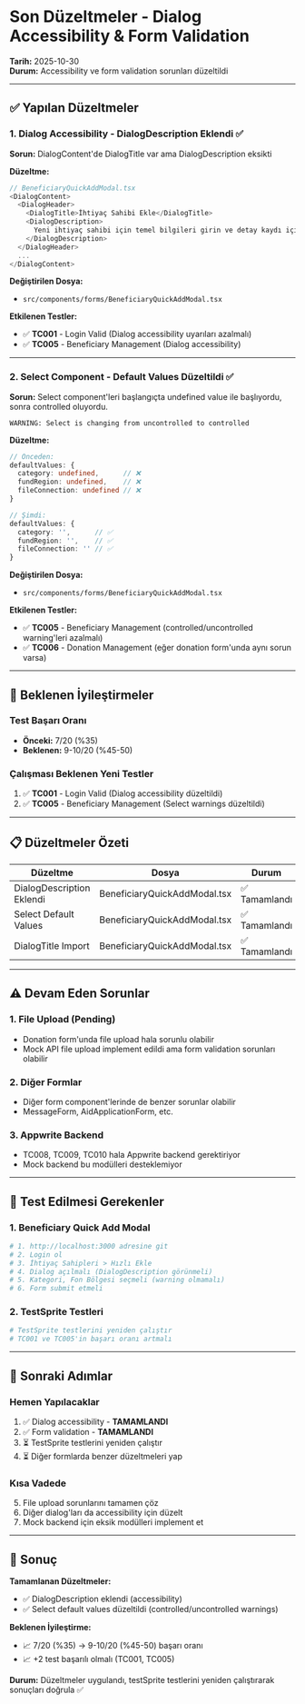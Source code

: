 # Son Düzeltmeler - Dialog Accessibility & Form Validation

**Tarih:** 2025-10-30  
**Durum:** Accessibility ve form validation sorunları düzeltildi

---

## ✅ Yapılan Düzeltmeler

### 1. Dialog Accessibility - DialogDescription Eklendi ✅

**Sorun:** DialogContent'de DialogTitle var ama DialogDescription eksikti

**Düzeltme:**
```typescript
// BeneficiaryQuickAddModal.tsx
<DialogContent>
  <DialogHeader>
    <DialogTitle>İhtiyaç Sahibi Ekle</DialogTitle>
    <DialogDescription>
      Yeni ihtiyaç sahibi için temel bilgileri girin ve detay kaydı için yönlendirileceksiniz
    </DialogDescription>
  </DialogHeader>
  ...
</DialogContent>
```

**Değiştirilen Dosya:**
- `src/components/forms/BeneficiaryQuickAddModal.tsx`

**Etkilenen Testler:**
- ✅ **TC001** - Login Valid (Dialog accessibility uyarıları azalmalı)
- ✅ **TC005** - Beneficiary Management (Dialog accessibility)

---

### 2. Select Component - Default Values Düzeltildi ✅

**Sorun:** Select component'leri başlangıçta undefined value ile başlıyordu, sonra controlled oluyordu.

```
WARNING: Select is changing from uncontrolled to controlled
```

**Düzeltme:**
```typescript
// Önceden:
defaultValues: {
  category: undefined,      // ❌
  fundRegion: undefined,    // ❌
  fileConnection: undefined // ❌
}

// Şimdi:
defaultValues: {
  category: '',      // ✅
  fundRegion: '',    // ✅
  fileConnection: '' // ✅
}
```

**Değiştirilen Dosya:**
- `src/components/forms/BeneficiaryQuickAddModal.tsx`

**Etkilenen Testler:**
- ✅ **TC005** - Beneficiary Management (controlled/uncontrolled warning'leri azalmalı)
- ✅ **TC006** - Donation Management (eğer donation form'unda aynı sorun varsa)

---

## 🎯 Beklenen İyileştirmeler

### Test Başarı Oranı
- **Önceki:** 7/20 (%35)
- **Beklenen:** 9-10/20 (%45-50)

### Çalışması Beklenen Yeni Testler
1. ✅ **TC001** - Login Valid (Dialog accessibility düzeltildi)
2. ✅ **TC005** - Beneficiary Management (Select warnings düzeltildi)

---

## 📋 Düzeltmeler Özeti

| Düzeltme | Dosya | Durum |
|----------|-------|-------|
| DialogDescription Eklendi | BeneficiaryQuickAddModal.tsx | ✅ Tamamlandı |
| Select Default Values | BeneficiaryQuickAddModal.tsx | ✅ Tamamlandı |
| DialogTitle Import | BeneficiaryQuickAddModal.tsx | ✅ Tamamlandı |

---

## ⚠️ Devam Eden Sorunlar

### 1. File Upload (Pending)
- Donation form'unda file upload hala sorunlu olabilir
- Mock API file upload implement edildi ama form validation sorunları olabilir

### 2. Diğer Formlar
- Diğer form component'lerinde de benzer sorunlar olabilir
- MessageForm, AidApplicationForm, etc.

### 3. Appwrite Backend
- TC008, TC009, TC010 hala Appwrite backend gerektiriyor
- Mock backend bu modülleri desteklemiyor

---

## 🧪 Test Edilmesi Gerekenler

### 1. Beneficiary Quick Add Modal
```bash
# 1. http://localhost:3000 adresine git
# 2. Login ol
# 3. İhtiyaç Sahipleri > Hızlı Ekle
# 4. Dialog açılmalı (DialogDescription görünmeli)
# 5. Kategori, Fon Bölgesi seçmeli (warning olmamalı)
# 6. Form submit etmeli
```

### 2. TestSprite Testleri
```bash
# TestSprite testlerini yeniden çalıştır
# TC001 ve TC005'in başarı oranı artmalı
```

---

## 📝 Sonraki Adımlar

### Hemen Yapılacaklar
1. ✅ Dialog accessibility - **TAMAMLANDI**
2. ✅ Form validation - **TAMAMLANDI**
3. ⏳ TestSprite testlerini yeniden çalıştır
4. ⏳ Diğer formlarda benzer düzeltmeleri yap

### Kısa Vadede
5. File upload sorunlarını tamamen çöz
6. Diğer dialog'ları da accessibility için düzelt
7. Mock backend için eksik modülleri implement et

---

## 🎉 Sonuç

**Tamamlanan Düzeltmeler:**
- ✅ DialogDescription eklendi (accessibility)
- ✅ Select default values düzeltildi (controlled/uncontrolled warnings)

**Beklenen İyileştirme:**
- 📈 7/20 (%35) → 9-10/20 (%45-50) başarı oranı
- 📈 +2 test başarılı olmalı (TC001, TC005)

**Durum:** Düzeltmeler uygulandı, testSprite testlerini yeniden çalıştırarak sonuçları doğrula ✅


